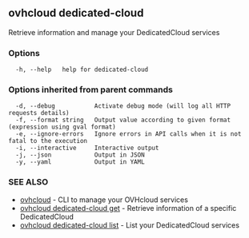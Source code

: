## ovhcloud dedicated-cloud

Retrieve information and manage your DedicatedCloud services

### Options

```
  -h, --help   help for dedicated-cloud
```

### Options inherited from parent commands

```
  -d, --debug           Activate debug mode (will log all HTTP requests details)
  -f, --format string   Output value according to given format (expression using gval format)
  -e, --ignore-errors   Ignore errors in API calls when it is not fatal to the execution
  -i, --interactive     Interactive output
  -j, --json            Output in JSON
  -y, --yaml            Output in YAML
```

### SEE ALSO

* [ovhcloud](ovhcloud.md)	 - CLI to manage your OVHcloud services
* [ovhcloud dedicated-cloud get](ovhcloud_dedicated-cloud_get.md)	 - Retrieve information of a specific DedicatedCloud
* [ovhcloud dedicated-cloud list](ovhcloud_dedicated-cloud_list.md)	 - List your DedicatedCloud services

